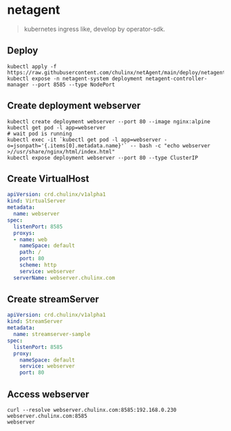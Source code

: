 # netagent
> kubernetes ingress like, develop by operator-sdk.

## Deploy 

```shell
kubectl apply -f https://raw.githubusercontent.com/chulinx/netAgent/main/deploy/netagent.yaml
kubectl expose -n netagent-system deployment netagent-controller-manager --port 8585 --type NodePort
```

## Create deployment webserver

```shell
kubectl create deployment webserver --port 80 --image nginx:alpine
kubectl get pod -l app=webserver
# wait pod is running
kubectl exec -it `kubectl get pod -l app=webserver -o=jsonpath='{.items[0].metadata.name}'` -- bash -c "echo webserver >//usr/share/nginx/html/index.html"
kubectl expose deployment webserver --port 80 --type ClusterIP
```

## Create VirtualHost

```yaml
apiVersion: crd.chulinx/v1alpha1
kind: VirtualServer
metadata:
  name: webserver
spec:
  listenPort: 8585
  proxys:
  - name: web
    nameSpace: default
    path: /
    port: 80
    scheme: http
    service: webserver
  serverName: webserver.chulinx.com
```

## Create streamServer
```yaml
apiVersion: crd.chulinx/v1alpha1
kind: StreamServer
metadata:
  name: streamserver-sample
spec:
  listenPort: 8585
  proxy:
    nameSpace: default
    service: webserver
    port: 80
```

## Access webserver 

```shell
curl --resolve webserver.chulinx.com:8585:192.168.0.230  webserver.chulinx.com:8585
webserver
```